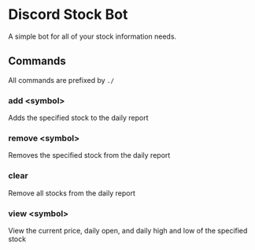 # Discord Stock Bot
A simple bot for all of your stock information needs.

## Commands

All commands are prefixed by `./`

### add \<symbol\>
Adds the specified stock to the daily report

### remove \<symbol\>
Removes the specified stock from the daily report

### clear
Remove all stocks from the daily report

### view \<symbol\>
View the current price, daily open, and daily high and low of the specified stock


